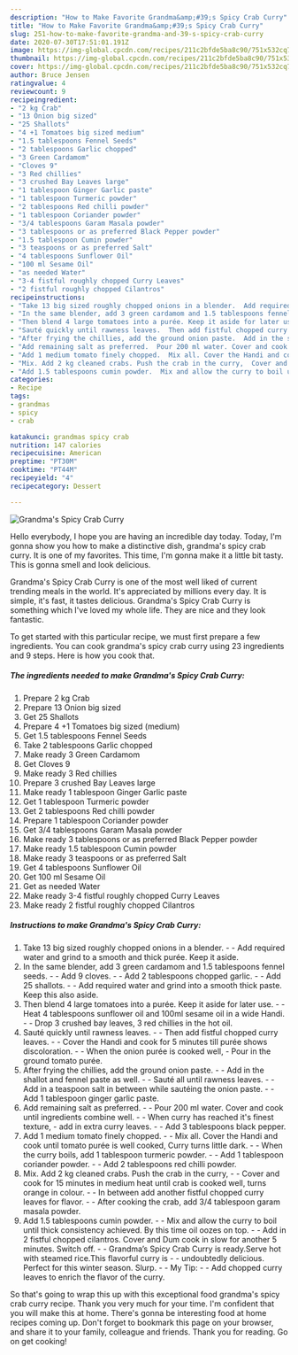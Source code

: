 ```yaml
---
description: "How to Make Favorite Grandma&amp;#39;s Spicy Crab Curry"
title: "How to Make Favorite Grandma&amp;#39;s Spicy Crab Curry"
slug: 251-how-to-make-favorite-grandma-and-39-s-spicy-crab-curry
date: 2020-07-30T17:51:01.191Z
image: https://img-global.cpcdn.com/recipes/211c2bfde5ba8c90/751x532cq70/grandmas-spicy-crab-curry-recipe-main-photo.jpg
thumbnail: https://img-global.cpcdn.com/recipes/211c2bfde5ba8c90/751x532cq70/grandmas-spicy-crab-curry-recipe-main-photo.jpg
cover: https://img-global.cpcdn.com/recipes/211c2bfde5ba8c90/751x532cq70/grandmas-spicy-crab-curry-recipe-main-photo.jpg
author: Bruce Jensen
ratingvalue: 4
reviewcount: 9
recipeingredient:
- "2 kg Crab"
- "13 Onion big sized"
- "25 Shallots"
- "4 +1 Tomatoes big sized medium"
- "1.5 tablespoons Fennel Seeds"
- "2 tablespoons Garlic chopped"
- "3 Green Cardamom"
- "Cloves 9"
- "3 Red chillies"
- "3 crushed Bay Leaves large"
- "1 tablespoon Ginger Garlic paste"
- "1 tablespoon Turmeric powder"
- "2 tablespoons Red chilli powder"
- "1 tablespoon Coriander powder"
- "3/4 tablespoons Garam Masala powder"
- "3 tablespoons or as preferred Black Pepper powder"
- "1.5 tablespoon Cumin powder"
- "3 teaspoons or as preferred Salt"
- "4 tablespoons Sunflower Oil"
- "100 ml Sesame Oil"
- "as needed Water"
- "3-4 fistful roughly chopped Curry Leaves"
- "2 fistful roughly chopped Cilantros"
recipeinstructions:
- "Take 13 big sized roughly chopped onions in a blender.  Add required water and grind to a smooth and thick purée. Keep it aside."
- "In the same blender, add 3 green cardamom and 1.5 tablespoons fennel seeds.  Add 9 cloves.  Add 2 tablespoons chopped garlic.  Add 25 shallots.  Add required water and grind into a smooth thick paste. Keep this also aside."
- "Then blend 4 large tomatoes into a purée. Keep it aside for later use.  Heat 4 tablespoons sunflower oil and 100ml sesame oil in a wide Handi.  Drop 3 crushed bay leaves, 3 red chillies in the hot oil."
- "Sauté quickly until rawness leaves.  Then add fistful chopped curry leaves.  Cover the Handi and cook for 5 minutes till purée shows discoloration.  When the onion purée is cooked well, Pour in the ground tomato purée."
- "After frying the chillies, add the ground onion paste.  Add in the shallot and fennel paste as well.  Sauté all until rawness leaves.  Add in a teaspoon salt in between while sautéing the onion paste.  Add 1 tablespoon ginger garlic paste."
- "Add remaining salt as preferred.  Pour 200 ml water. Cover and cook until ingredients combine well.  When curry has reached it&#39;s finest texture, add in extra curry leaves.  Add 3 tablespoons black pepper."
- "Add 1 medium tomato finely chopped.  Mix all. Cover the Handi and cook until tomato purée is well cooked, Curry turns little dark.  When the curry boils, add 1 tablespoon turmeric powder.  Add 1 tablespoon coriander powder.  Add 2 tablespoons red chilli powder."
- "Mix. Add 2 kg cleaned crabs. Push the crab in the curry,  Cover and cook for 15 minutes in medium heat until crab is cooked well, turns orange in colour.  In between add another fistful chopped curry leaves for flavor.  After cooking the crab, add 3/4 tablespoon garam masala powder."
- "Add 1.5 tablespoons cumin powder.  Mix and allow the curry to boil until thick consistency achieved. By this time oil oozes on top.  Add in 2 fistful chopped cilantros. Cover and Dum cook in slow for another 5 minutes. Switch off.  Grandma’s Spicy Crab Curry is ready.Serve hot with steamed rice.This flavorful curry is  undoubtedly delicious. Perfect for this winter season. Slurp.  My Tip:  Add chopped curry leaves to enrich the flavor of the curry."
categories:
- Recipe
tags:
- grandmas
- spicy
- crab

katakunci: grandmas spicy crab 
nutrition: 147 calories
recipecuisine: American
preptime: "PT30M"
cooktime: "PT44M"
recipeyield: "4"
recipecategory: Dessert

---
```



![Grandma&#39;s Spicy Crab Curry](https://img-global.cpcdn.com/recipes/211c2bfde5ba8c90/751x532cq70/grandmas-spicy-crab-curry-recipe-main-photo.jpg)

Hello everybody, I hope you are having an incredible day today. Today, I'm gonna show you how to make a distinctive dish, grandma&#39;s spicy crab curry. It is one of my favorites. This time, I'm gonna make it a little bit tasty. This is gonna smell and look delicious.



Grandma&#39;s Spicy Crab Curry is one of the most well liked of current trending meals in the world. It's appreciated by millions every day. It is simple, it's fast, it tastes delicious. Grandma&#39;s Spicy Crab Curry is something which I've loved my whole life. They are nice and they look fantastic.


To get started with this particular recipe, we must first prepare a few ingredients. You can cook grandma&#39;s spicy crab curry using 23 ingredients and 9 steps. Here is how you cook that.

<!--inarticleads1-->

##### The ingredients needed to make Grandma&#39;s Spicy Crab Curry:

1. Prepare 2 kg Crab
1. Prepare 13 Onion big sized
1. Get 25 Shallots
1. Prepare 4 +1 Tomatoes big sized (medium)
1. Get 1.5 tablespoons Fennel Seeds
1. Take 2 tablespoons Garlic chopped
1. Make ready 3 Green Cardamom
1. Get Cloves 9
1. Make ready 3 Red chillies
1. Prepare 3 crushed Bay Leaves large
1. Make ready 1 tablespoon Ginger Garlic paste
1. Get 1 tablespoon Turmeric powder
1. Get 2 tablespoons Red chilli powder
1. Prepare 1 tablespoon Coriander powder
1. Get 3/4 tablespoons Garam Masala powder
1. Make ready 3 tablespoons or as preferred Black Pepper powder
1. Make ready 1.5 tablespoon Cumin powder
1. Make ready 3 teaspoons or as preferred Salt
1. Get 4 tablespoons Sunflower Oil
1. Get 100 ml Sesame Oil
1. Get as needed Water
1. Make ready 3-4 fistful roughly chopped Curry Leaves
1. Make ready 2 fistful roughly chopped Cilantros




<!--inarticleads2-->

##### Instructions to make Grandma&#39;s Spicy Crab Curry:

1. Take 13 big sized roughly chopped onions in a blender. -  - Add required water and grind to a smooth and thick purée. Keep it aside.
1. In the same blender, add 3 green cardamom and 1.5 tablespoons fennel seeds. -  - Add 9 cloves. -  - Add 2 tablespoons chopped garlic. -  - Add 25 shallots. -  - Add required water and grind into a smooth thick paste. Keep this also aside.
1. Then blend 4 large tomatoes into a purée. Keep it aside for later use. -  - Heat 4 tablespoons sunflower oil and 100ml sesame oil in a wide Handi. -  - Drop 3 crushed bay leaves, 3 red chillies in the hot oil.
1. Sauté quickly until rawness leaves. -  - Then add fistful chopped curry leaves. -  - Cover the Handi and cook for 5 minutes till purée shows discoloration. -  - When the onion purée is cooked well, - Pour in the ground tomato purée.
1. After frying the chillies, add the ground onion paste. -  - Add in the shallot and fennel paste as well. -  - Sauté all until rawness leaves. -  - Add in a teaspoon salt in between while sautéing the onion paste. -  - Add 1 tablespoon ginger garlic paste.
1. Add remaining salt as preferred. -  - Pour 200 ml water. Cover and cook until ingredients combine well. -  - When curry has reached it&#39;s finest texture, - add in extra curry leaves. -  - Add 3 tablespoons black pepper.
1. Add 1 medium tomato finely chopped. -  - Mix all. Cover the Handi and cook until tomato purée is well cooked, Curry turns little dark. -  - When the curry boils, add 1 tablespoon turmeric powder. -  - Add 1 tablespoon coriander powder. -  - Add 2 tablespoons red chilli powder.
1. Mix. Add 2 kg cleaned crabs. Push the crab in the curry, -  - Cover and cook for 15 minutes in medium heat until crab is cooked well, turns orange in colour. -  - In between add another fistful chopped curry leaves for flavor. -  - After cooking the crab, add 3/4 tablespoon garam masala powder.
1. Add 1.5 tablespoons cumin powder. -  - Mix and allow the curry to boil until thick consistency achieved. By this time oil oozes on top. -  - Add in 2 fistful chopped cilantros. Cover and Dum cook in slow for another 5 minutes. Switch off. -  - Grandma’s Spicy Crab Curry is ready.Serve hot with steamed rice.This flavorful curry is -  - undoubtedly delicious. Perfect for this winter season. Slurp. -  - My Tip: -  - Add chopped curry leaves to enrich the flavor of the curry.




So that's going to wrap this up with this exceptional food grandma&#39;s spicy crab curry recipe. Thank you very much for your time. I'm confident that you will make this at home. There's gonna be interesting food at home recipes coming up. Don't forget to bookmark this page on your browser, and share it to your family, colleague and friends. Thank you for reading. Go on get cooking!
